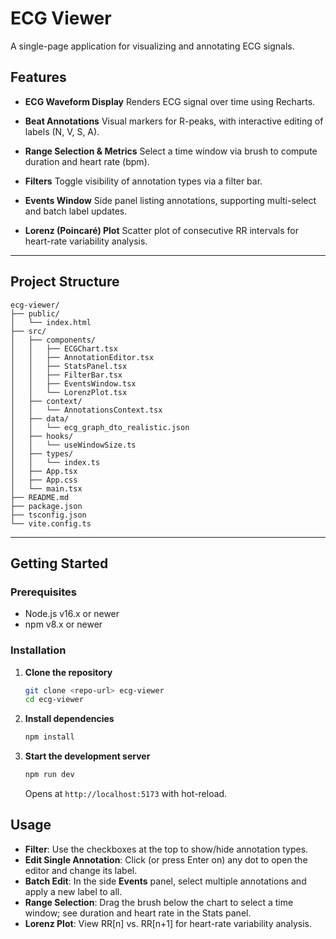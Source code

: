 # ECG Viewer

A single-page application for visualizing and annotating ECG signals.

## Features

- **ECG Waveform Display**
  Renders ECG signal over time using Recharts.

- **Beat Annotations**
  Visual markers for R-peaks, with interactive editing of labels (N, V, S, A).

- **Range Selection & Metrics**
  Select a time window via brush to compute duration and heart rate (bpm).

- **Filters**
  Toggle visibility of annotation types via a filter bar.

- **Events Window**
  Side panel listing annotations, supporting multi-select and batch label updates.

- **Lorenz (Poincaré) Plot**
  Scatter plot of consecutive RR intervals for heart-rate variability analysis.

---

## Project Structure

```
ecg-viewer/
├── public/
│   └── index.html
├── src/
│   ├── components/
│   │   ├── ECGChart.tsx
│   │   ├── AnnotationEditor.tsx
│   │   ├── StatsPanel.tsx
│   │   ├── FilterBar.tsx
│   │   ├── EventsWindow.tsx
│   │   └── LorenzPlot.tsx
│   ├── context/
│   │   └── AnnotationsContext.tsx
│   ├── data/
│   │   └── ecg_graph_dto_realistic.json
│   ├── hooks/
│   │   └── useWindowSize.ts
│   ├── types/
│   │   └── index.ts
│   ├── App.tsx
│   ├── App.css
│   └── main.tsx
├── README.md
├── package.json
├── tsconfig.json
└── vite.config.ts
```

---

## Getting Started

### Prerequisites

- Node.js v16.x or newer
- npm v8.x or newer

### Installation

1. **Clone the repository**
   ```bash
   git clone <repo-url> ecg-viewer
   cd ecg-viewer
   ```

2. **Install dependencies**
   ```bash
   npm install
   ```

3. **Start the development server**
   ```bash
   npm run dev
   ```
   Opens at `http://localhost:5173` with hot-reload.


## Usage

- **Filter**: Use the checkboxes at the top to show/hide annotation types.
- **Edit Single Annotation**: Click (or press Enter on) any dot to open the editor and change its label.
- **Batch Edit**: In the side **Events** panel, select multiple annotations and apply a new label to all.
- **Range Selection**: Drag the brush below the chart to select a time window; see duration and heart rate in the Stats panel.
- **Lorenz Plot**: View RR[n] vs. RR[n+1] for heart-rate variability analysis.
